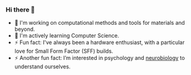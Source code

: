 ### Hi there 👋

- 🔭 I'm working on computational methods and tools for materials and beyond.
- 🌱 I'm actively learning Computer Science.
- ⚡ Fun fact: I've always been a hardware enthusiast, with a particular love for Small Form Factor (SFF) builds.  
- ⚡ Another fun fact: I’m interested in psychology and [neurobiology](https://www.hubermanlab.com/all-episodes) to understand ourselves.
